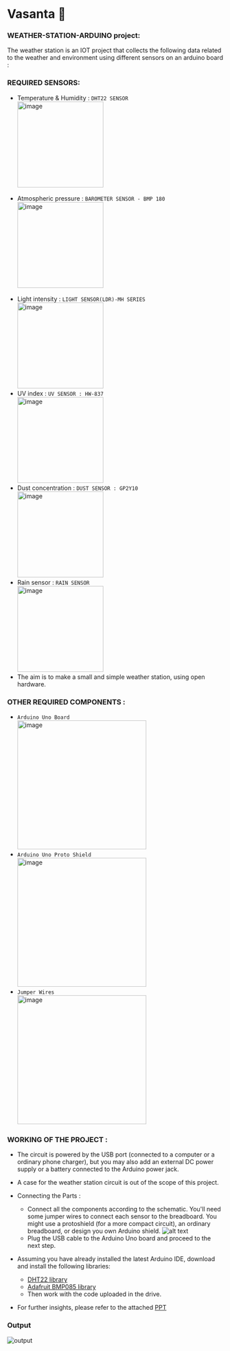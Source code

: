# Vasanta :leaves:
### WEATHER-STATION-ARDUINO project:

The weather station is an IOT project that collects the following data related to the weather and environment using different sensors on an arduino board :

### REQUIRED SENSORS:
- Temperature & Humidity : ```DHT22 SENSOR```<br>  <img src="https://hackster.imgix.net/uploads/attachments/194717/FGRE2J4IOXJ1IHX.LARGE.jpg?auto=compress%2Cformat&w=740&h=555&fit=max" alt="image" width="200"/>
<!-- ![image](https://hackster.imgix.net/uploads/attachments/194717/FGRE2J4IOXJ1IHX.LARGE.jpg?auto=compress%2Cformat&w=740&h=555&fit=max) -->
- Atmospheric pressure : `BAROMETER SENSOR - BMP 180`<br><img src="https://m.media-amazon.com/images/I/51ZHs-WXUML._SY450_.jpg" alt="image" width="200"/>
<!-- ![image](https://m.media-amazon.com/images/I/51ZHs-WXUML._SY450_.jpg) -->
- Light intensity : ```LIGHT SENSOR(LDR)-MH SERIES```<br><img src="https://hackster.imgix.net/uploads/attachments/194714/F4KSMWIIOXJ1IEK.LARGE.jpg?auto=compress%2Cformat&w=740&h=555&fit=max" alt="image" width="200"/>
- UV index : ```UV SENSOR : HW-837```<br><img src="https://robu.in/wp-content/uploads/2020/02/edit-462x462.jpg" alt="image" width="200"/>
- Dust concentration : ```DUST SENSOR : GP2Y10```<br><img src="https://robu.in/wp-content/uploads/2017/04/GP2Y1014AU0F-Compact-Optical-font-b-Dust-b-font-Sensor-Compatible-GP2Y1010AU0F-GP2Y1010AUOF-Smoke-font-b-Particle.jpg" alt="image" width="200"/>
- Rain sensor : ```RAIN SENSOR```<br><img src="https://cdn.shopify.com/s/files/1/0559/1970/6265/products/71wjp-s2kml._sl1000_540x.jpg?v=1670581013" alt="image" width="200"/><br>
- The aim is to make a small and simple weather station, using open hardware.

### OTHER REQUIRED COMPONENTS :
- ```Arduino Uno Board```<br><img src="https://static.wixstatic.com/media/b29d1d_39f700190172453ebda2408b96e67879~mv2.jpg/v1/fill/w_500,h_350,al_c,q_85/b29d1d_39f700190172453ebda2408b96e67879~mv2.jpg" alt="image" width="300" />
- ```Arduino Uno Proto Shield```<br><img src="https://m.media-amazon.com/images/I/618RJG9qLxL._SL1000_.jpg" alt="image" width="300"/>
- ```Jumper Wires```<br><img src="https://www.flyrobo.in/image/cache/catalog/product/20cm-male-to-female-jumper-cable-wire-for-arduino-10pcs-600x600.jpg" alt="image" width="300"/><br>

### WORKING OF THE PROJECT :
- The circuit is powered by the USB port (connected to a computer or a ordinary phone charger), but you may also add an external DC power supply or a battery connected to the Arduino power jack.
- A case for the weather station circuit is out of the scope of this project.
- Connecting the Parts : 
  - Connect all the components according to the schematic. You'll need some jumper wires to connect each sensor to the breadboard. You might use a protoshield (for a more compact circuit), an ordinary breadboard, or design you own Arduino shield.
    ![alt text](https://hackster.imgix.net/uploads/attachments/194721/FUZK0IKIOYPYQ2V.LARGE.jpg?auto=compress%2Cformat&w=740&h=555&fit=max)
  - Plug the USB cable to the Arduino Uno board and proceed to the next step.
  
- Assuming you have already installed the latest Arduino IDE, download and install the following libraries:
  - [DHT22 library](https://github.com/adafruit/DHT-sensor-library)
  - [Adafruit BMP085 library](https://github.com/adafruit/Adafruit-BMP085-Library)
  - Then work with the code uploaded in the drive.

- For further insights, please refer to the attached [PPT](https://github.com/Nandan-N/Vasanta/blob/main/SENSORS_BOARD_DESCRIPTION.pdf)

### Output 
![output](https://github.com/Nandan-N/Vasanta/blob/main/Screenshot%202023-04-21%20123815.png)

